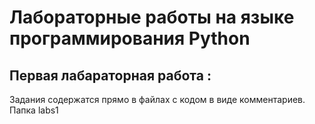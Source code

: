 # Лабораторные работы на языке программирования Python
## Первая лабараторная работа :
Задания содержатся прямо в файлах с кодом в виде комментариев. Папка labs1